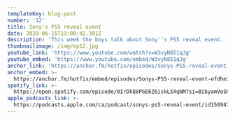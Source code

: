 ```yaml
---
templateKey: blog-post
number: '12'
title: Sony's PS5 reveal event
date: 2020-06-15T13:00:42.391Z
description: 'This week the boys talk about Sony''s PS5 reveal event.  '
thumbnailimage: /img/ep12.jpg
youtube_link: 'https://www.youtube.com/watch?v=W3vyN851qJg'
youtube_embed: 'https://www.youtube.com/embed/W3vyN851qJg'
anchor_link: 'https://anchor.fm/hotfix/episodes/Sonys-PS5-reveal-event-efdhm1'
anchor_embed: >-
  https://anchor.fm/hotfix/embed/episodes/Sonys-PS5-reveal-event-efdhm1/a-a2fajk7
spotify_link: >-
  https://open.spotify.com/episode/0IrDkQ8PGE6Z6iskLSXqNM?si=BibyamVeSRq4nKBweWNbTA
apple_podcasts_link: >-
  https://podcasts.apple.com/ca/podcast/sonys-ps5-reveal-event/id1509473966?i=1000478016858
---
```

